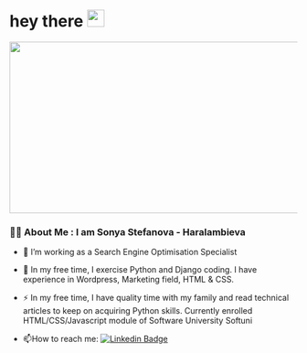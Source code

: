 <h1>
  hey there
  <img src="https://media.giphy.com/media/hvRJCLFzcasrR4ia7z/giphy.gif" width="30px"/>
</h1>

<div align="center">
  <img src="https://media.giphy.com/media/dWesBcTLavkZuG35MI/giphy.gif" width="600" height="300"/>
</div>

### :woman_technologist: About Me : I am Sonya Stefanova - Haralambieva
- :telescope: I’m working as a Search Engine Optimisation Specialist

- :seedling: In my free time, I exercise Python and Django coding. I have experience in Wordpress, Marketing field, HTML & CSS. 

- :zap: In my free time, I have quality time with my family and read technical articles to keep on acquiring Python skills. Currently enrolled HTML/CSS/Javascript module of Software University Softuni

- :mailbox:How to reach me: [![Linkedin Badge](https://img.shields.io/badge/-Sonya-blue?style=flat&logo=Linkedin&logoColor=white)](https://www.linkedin.com/in/sonya-stefanova-haralambieva-41286537/)
